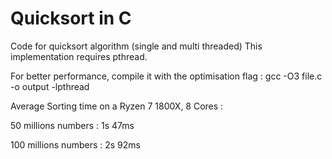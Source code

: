 # Quicksort in C
Code for quicksort algorithm (single and multi threaded)
This implementation requires pthread.

For better performance, compile it with the optimisation flag :
gcc -O3 file.c -o output -lpthread

Average Sorting time on a Ryzen 7 1800X, 8 Cores :

50 millions numbers   : 1s 47ms

100 millions numbers  : 2s 92ms
